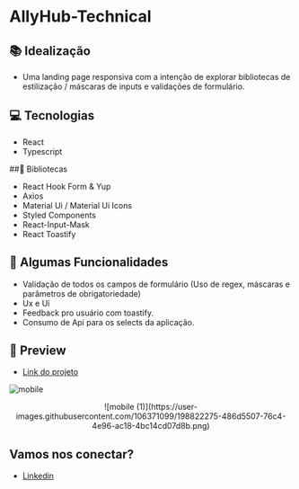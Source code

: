 # AllyHub-Technical

## 📚 Idealização 
- Uma landing page responsiva com a intenção de explorar bibliotecas de estilização / máscaras de inputs e validações de formulário.

## 💻 Tecnologias
- React
- Typescript

##🔮 Bibliotecas

- React Hook Form & Yup
- Axios
- Material Ui / Material Ui Icons
- Styled Components
- React-Input-Mask
- React Toastify
 
## 🔆 Algumas Funcionalidades
- Validação de todos os campos de formulário (Uso de regex, máscaras e parâmetros de obrigatoriedade)
- Ux e Ui
- Feedback pro usuário com toastify.
- Consumo de Api para os selects da aplicação.

## 📱 Preview 

- <a href="https://react-entrega-kenzie-hub-gabriel-malafaia.vercel.app/">Link do projeto</a>

![mobile](https://user-images.githubusercontent.com/106371099/198822259-d6acc515-1952-443b-ae1f-daabff500ce3.png)
 
 <p align="center">
   ![mobile (1)](https://user-images.githubusercontent.com/106371099/198822275-486d5507-76c4-4e96-ac18-4bc14cd07d8b.png)
</p>

## Vamos nos conectar?
- [Linkedin](https://www.linkedin.com/in/gabrielmalafaia/)
